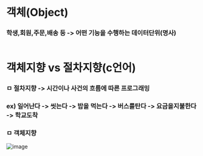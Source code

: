 # 객체(Object)
### 학생,회원,주문,배송 등 -> 어떤 기능을 수행하는 데이터단위(명사)<br></br>

# 객체지향 vs 절차지향(c언어)
### ㅁ 절차지향 -> 시간이나 사건의 흐름에 따른 프로그래밍
### ex) 일어난다 -> 씻는다 -> 밥을 먹는다 -> 버스를탄다 -> 요금을지불한다 -> 학교도착
### ㅁ 객체지향

![image](https://user-images.githubusercontent.com/82345970/183837346-03052f29-60dc-4aa2-9fb1-9ba8d4420ea1.png)<br></br>
